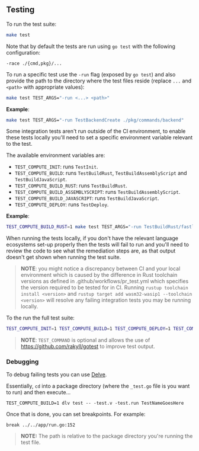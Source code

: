 ## Testing

To run the test suite:

```sh
make test
```

Note that by default the tests are run using `go test` with the following configuration:

```
-race ./{cmd,pkg}/...
```

To run a specific test use the `-run` flag (exposed by `go test`) and also provide the path to the directory where the test files reside (replace `...` and `<path>` with appropriate values):

```sh
make test TEST_ARGS="-run <...> <path>"
```

**Example**:

```sh
make test TEST_ARGS="-run TestBackendCreate ./pkg/commands/backend"
```

Some integration tests aren't run outside of the CI environment, to enable these tests locally you'll need to set a specific environment variable relevant to the test.

The available environment variables are:

- `TEST_COMPUTE_INIT`: runs `TestInit`.
- `TEST_COMPUTE_BUILD`: runs `TestBuildRust`, `TestBuildAssemblyScript` and `TestBuildJavaScript`.
- `TEST_COMPUTE_BUILD_RUST`: runs `TestBuildRust`.
- `TEST_COMPUTE_BUILD_ASSEMBLYSCRIPT`: runs `TestBuildAssemblyScript`.
- `TEST_COMPUTE_BUILD_JAVASCRIPT`: runs `TestBuildJavaScript`.
- `TEST_COMPUTE_DEPLOY`: runs `TestDeploy`.

**Example**:

```sh
TEST_COMPUTE_BUILD_RUST=1 make test TEST_ARGS="-run TestBuildRust/fastly_crate_prerelease ./pkg/compute/..." 
```

When running the tests locally, if you don't have the relevant language ecosystems set-up properly then the tests will fail to run and you'll need to review the code to see what the remediation steps are, as that output doesn't get shown when running the test suite.

> **NOTE**: you might notice a discrepancy between CI and your local environment which is caused by the difference in Rust toolchain versions as defined in .github/workflows/pr_test.yml which specifies the version required to be tested for in CI. Running `rustup toolchain install <version>` and `rustup target add wasm32-wasip1 --toolchain <version>` will resolve any failing integration tests you may be running locally.

To the run the full test suite:

```sh
TEST_COMPUTE_INIT=1 TEST_COMPUTE_BUILD=1 TEST_COMPUTE_DEPLOY=1 TEST_COMMAND=gotest make all
```

> **NOTE**: `TEST_COMMAND` is optional and allows the use of https://github.com/rakyll/gotest to improve test output.

### Debugging

To debug failing tests you can use [Delve](<>).

Essentially, `cd` into a package directory (where the `_test.go` file is you want to run) and then execute...

```
TEST_COMPUTE_BUILD=1 dlv test -- -test.v -test.run TestNameGoesHere
```

Once that is done, you can set breakpoints. For example:

```
break ../../app/run.go:152
```

> **NOTE:** The path is relative to the package directory you're running the test file.

